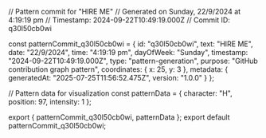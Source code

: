 // Pattern commit for "HIRE ME"
// Generated on Sunday, 22/9/2024 at 4:19:19 pm
// Timestamp: 2024-09-22T10:49:19.000Z
// Commit ID: q30l50cb0wi

const patternCommit_q30l50cb0wi = {
  id: "q30l50cb0wi",
  text: "HIRE ME",
  date: "22/9/2024",
  time: "4:19:19 pm",
  dayOfWeek: "Sunday",
  timestamp: "2024-09-22T10:49:19.000Z",
  type: "pattern-generation",
  purpose: "GitHub contribution graph pattern",
  coordinates: {
    x: 25,
    y: 3
  },
  metadata: {
    generatedAt: "2025-07-25T11:56:52.475Z",
    version: "1.0.0"
  }
};

// Pattern data for visualization
const patternData = {
  character: "H",
  position: 97,
  intensity: 1
};

export { patternCommit_q30l50cb0wi, patternData };
export default patternCommit_q30l50cb0wi;

